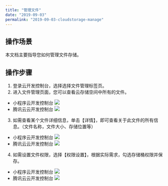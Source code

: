 ```yaml
---
title: "管理文件"
date: "2019-09-03"
permalink: "2019-09-03-cloudstorage-manage"
---
```



## 操作场景

本文档主要指导您如何管理文件存储。

## 操作步骤

1. 登录云开发控制台，选择选择文件管理标签页。
2. 进入文件管理页面，您可以查看云存储空间中所有的文件。

- 小程序云开发控制台
  ![](https://main.qcloudimg.com/raw/15752615a13ba538d57f36273322ad4f.png)
- 腾讯云云开发控制台
  ![](https://main.qcloudimg.com/raw/04ab0ea3ffde8df0302f95d1c40f19f4.png)

3. 如需查看某个文件详细信息，单击【详情】，即可查看关于此文件的所有信息。（文件名称，文件大小、存储位置等）

- 小程序云开发控制台
  ![](https://main.qcloudimg.com/raw/30f1ff745b8c3cab67f93f7b888d9052.png)
- 腾讯云云开发控制台
  ![](https://main.qcloudimg.com/raw/cd3b5c4110c8926051a8839f0837c294.png)

4. 如需设置文件权限，选择【权限设置】，根据实际需求，勾选存储桶权限并保存。

- 小程序云开发控制台
  ![](https://main.qcloudimg.com/raw/d7129ecd8de518dbb40e5b0064912a78.png)
- 腾讯云云开发控制台
  ![](https://main.qcloudimg.com/raw/8a468c1209946bae21ac18cf92654871.png)
